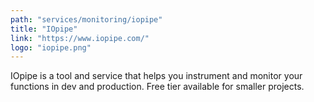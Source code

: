 ```yaml
---
path: "services/monitoring/iopipe"
title: "IOpipe"
link: "https://www.iopipe.com/"
logo: "iopipe.png"
---
```


IOpipe is a tool and service that helps you instrument and monitor your functions in dev and production. Free tier available for smaller projects.
